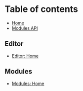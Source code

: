 # Table of contents

* [Home](README.md)
* [Modules API](modules-api.md)

## Editor

* [Editor: Home](editor/editor-home.md)

## Modules

* [Modules: Home](modules/modules-home.md)

